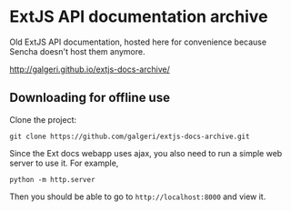 ExtJS API documentation archive
==========

Old ExtJS API documentation, hosted here for convenience because Sencha doesn't host them anymore.

http://galgeri.github.io/extjs-docs-archive/

Downloading for offline use
---------------------------

Clone the project:

```
git clone https://github.com/galgeri/extjs-docs-archive.git 
```

Since the Ext docs webapp uses ajax, you also need to run a simple web server to use it. For example,

```
python -m http.server
```

Then you should be able to go to `http://localhost:8000` and view it.
